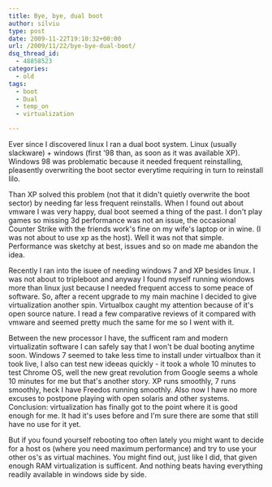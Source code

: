 ```yaml
---
title: Bye, bye, dual boot
author: silviu
type: post
date: 2009-11-22T19:10:32+00:00
url: /2009/11/22/bye-bye-dual-boot/
dsq_thread_id:
  - 48858523
categories:
  - old
tags:
  - boot
  - Dual
  - temp_on
  - virtualization

---
```

Ever since I discovered linux I ran a dual boot system. Linux (usually slackware) + windows (first '98 than, as soon as it was available XP). Windows 98 was problematic because it needed frequent reinstalling, pleasently overwriting the boot sector everytime requiring in turn to reinstall lilo.

Than XP solved this problem (not that it didn't quietly overwrite the boot sector) by needing far less frequent reinstalls. When I found out about vmware I was very happy, dual boot seemed a thing of the past. I don't play games so missing 3d performance was not an issue, the occasional Counter Strike with the friends work's fine on my wife's laptop or in wine. (I was not about to use xp as the host). Well it was not that simple. Performance was sketchy at best, issues and so on made me abandon the idea.

Recently I ran into the isuee of needing windows 7 and XP besides linux. I was not about to tripleboot and anyway I found myself running wiondows more than linux just because I needed frequent access to some peace of software. So, after a recent upgrade to my main machine I decided to give virtualization another spin. Virtualbox caught my attention because of it's open source nature. I read a few comparative reviews of it compared with vmware and seemed pretty much the same for me so I went with it.

Between the new processor I have, the sufficent ram and modern virtualizatin software I can safely say that I won't be dual booting anytime soon. Windows 7 seemed to take less time to install under virtualbox than it took live, I also can test new ideeas quickly - it took a whole 10 minutes to test Chrome OS, well the new great revolution from Google seems a whole 10 minutes for me but that's another story. XP runs smoothly, 7 runs smoothly, heck I have Freedos running smoothly. Also now I have no more excuses to postpone playing with open solaris and other systems.
Conclusion: virtualization has finally got to the point where it is good enough for me. It had it's uses before and I'm sure there are some that still have no use for it yet.

But if you found yourself rebooting too often lately you might want to decide for a host os (where you need maximum performance) and try to use your other os's as virtual machines. You might find out, just like I did, that given enough RAM virtualization is sufficent. And nothing beats having everything readily available in windows side by side.